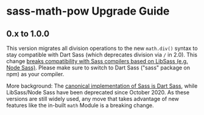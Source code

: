 # sass-math-pow Upgrade Guide

## 0.x to 1.0.0

This version migrates all division operations to the new `math.div()` syntax to stay compatible with Dart Sass 
(which deprecates division via `/` in 2.0). This change [breaks compatibility with Sass compilers based on LibSass 
(e.g. Node Sass)](https://sass-lang.com/documentation/breaking-changes/slash-div). Please make sure to switch to 
Dart Sass ("sass" package on npm) as your compiler.

More background: The [canonical implementation of Sass is Dart Sass](https://sass-lang.com/blog/libsass-is-deprecated), 
while LibSass/Node Sass have been deprecated since October 2020. As these versions are still widely used, any move that 
takes advantage of new features like the in-built `math` Module is a breaking change.
